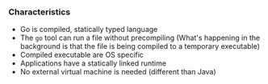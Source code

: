 ### Characteristics
- Go is compiled, statically typed language
- The `go` tool can run a file without precompiling
(What's happening in the background is that the file is being compiled to a 
temporary executable)
- Compiled executable are OS specific
- Applications have a statically linked runtime
- No external virtual machine is needed (different than Java)